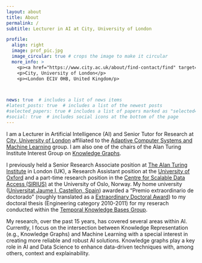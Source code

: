 ```yaml
---
layout: about
title: About
permalink: /
subtitle: Lecturer in AI at City, University of London

profile:
  align: right
  image: prof_pic.jpg
  image_circular: true # crops the image to make it circular
  more_info: >
    <p><a href="https://www.city.ac.uk/about/find-contact/find" target="_blank">College Building, Northampton Square</a></p> 
    <p>City, University of London</p>
    <p><London EC1V 0HB, United Kingdom/p>



news: true  # includes a list of news items
#latest_posts: true  # includes a list of the newest posts
#selected_papers: true # includes a list of papers marked as "selected={true}"
#social: true  # includes social icons at the bottom of the page
---
```


I am a Lecturer in Artificial Intelligence (AI) and Senior Tutor for Research at [City, University of London](https://www.city.ac.uk/about/people/academics/ernesto-jimenez-ruiz) affiliated to the [Adaptive Computer Systems and Machine Learning](https://www.city.ac.uk/research/centres/acsml) group. 
I am also one of the chairs of the Alan Turing Institute Interest Group on [Knowledge Graphs](https://www.turing.ac.uk/research/interest-groups/knowledge-graphs).

I previously held a Senior Research Associate position at [The Alan Turing Institute](https://www.turing.ac.uk/people/researchers/ernesto-jimenez-ruiz) in London (UK), a Research Assistant position at the [University of Oxford](http://www.cs.ox.ac.uk/people/ernesto.jimenez-ruiz/) and a part-time research position in the [Centre for Scalable Data Access (SIRIUS)](https://sirius-labs.no/ernesto-jimenez-ruiz-researcher/) at the University of Oslo, Norway. My home university ([Universitat Jaume I, Castellon, Spain](https://www.uji.es/)) awarded a “Premio extraordinario de doctorado” (roughly translated as a [Extraordinary Doctoral Award](http://www.cs.ox.ac.uk/news/514-full.html)) to my doctoral thesis (Engineering category 2010-2011) for my reserach conducted within the [Temporal Knowledge
Bases Group](https://krono.act.uji.es/).

My research, over the past 15 years, has covered several areas within AI. Currently, I focus on the intersection between Knowledge Representation (e.g., Knowledge Graphs) and Machine Learning with a special interest in creating more reliable and robust AI solutions. Knowledge graphs play a key role in AI and Data Science to enhance data-driven techniques with, among others, context and explainability.

